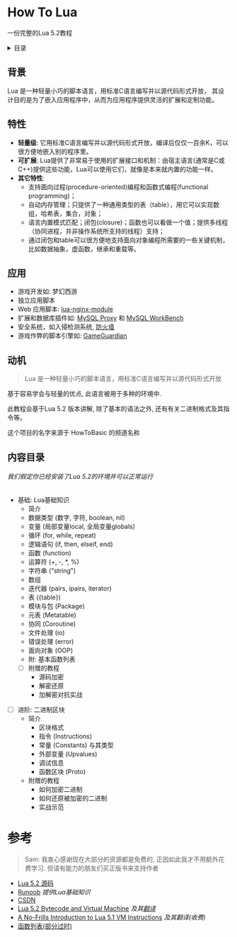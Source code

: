 # How To Lua
一份完整的Lua 5.2教程
<details>
<summary>目录</summary>

- [背景](#背景)

- [特性](#特性)

- [应用场景](#应用)

- [动机](#动机)

- [内容目录](#内容目录)

- [资料引用 / 参考](#参考)

</details>

## 背景

Lua 是一种轻量小巧的脚本语言，用标准C语言编写并以源代码形式开放， 其设计目的是为了嵌入应用程序中，从而为应用程序提供灵活的扩展和定制功能。

## 特性

- __轻量级__: 它用标准C语言编写并以源代码形式开放，编译后仅仅一百余K，可以很方便地嵌入别的程序里。
- __可扩展__: Lua提供了非常易于使用的扩展接口和机制：由宿主语言(通常是C或C++)提供这些功能，Lua可以使用它们，就像是本来就内置的功能一样。
- __其它特性__:
    - 支持面向过程(procedure-oriented)编程和函数式编程(functional programming)；
    - 自动内存管理；只提供了一种通用类型的表（table），用它可以实现数组，哈希表，集合，对象；
    - 语言内置模式匹配；闭包(closure)；函数也可以看做一个值；提供多线程（协同进程，并非操作系统所支持的线程）支持；
    - 通过闭包和table可以很方便地支持面向对象编程所需要的一些关键机制，比如数据抽象，虚函数，继承和重载等。
    
## 应用

- 游戏开发如: 梦幻西游 <!-- 你觉得网易的我会给你链接吗? -->
- 独立应用脚本
- Web 应用脚本: [lua-nginx-module](https://github.com/openresty/lua-nginx-module)
- 扩展和数据库插件如: [MySQL Proxy](https://downloads.mysql.com/docs/mysql-proxy-en.a4.pdf) 和 [MySQL WorkBench](https://www.mysql.com/cn/products/workbench/index.html)
- 安全系统，如入侵检测系统, [防火墙](https://www.bt.cn/bbs/thread-13647-1-1.html)
- 游戏作弊的脚本引擎如: [GameGuardian](https://gameguardian.net)

## 动机

> Lua 是一种轻量小巧的脚本语言，用标准C语言编写并以源代码形式开放

基于容易学会与轻量的优点, 此语言被用于多种的环境中.

此教程会基于Lua 5.2 版本讲解, 除了基本的语法之外, 还有有关二进制格式及其指令等。

这个项目的名字来源于 HowToBasic 的频道名称

## 内容目录
###### 我们假定你已经安装了Lua 5.2的环境并可以正常运行
- 基础: Lua基础知识
    - 简介
    - 数据类型 (数字, 字符, boolean, nil)
    - 变量 (局部变量local, 全局变量globals)
    - 循环 (for, while, repeat)
    - 逻辑语句 (if, then, elseif, end)
    - 函数 (function)
    - 运算符 (+, -, *, %)
    - 字符串 ("string")
    - 数组
    - 迭代器 (pairs, ipairs, iterator)
    - 表 ({table})
    - 模块与包 (Package)
    - 元表 (Metatable)
    - 协同 (Coroutine)
    - 文件处理 (io)
    - 错误处理 (error)
    - 面向对象 (OOP)
    - 附: 基本函数列表
    - [ ] 附赠的教程
        - 源码加密
        - 解密还原
        - 加解密对抗实战


- [ ] 进阶: 二进制区块
    - 简介
        - 区块格式
        - 指令 (Instructions)
        - 常量 (Constants) 与其类型
        - 外部变量 (Upvalues)
        - 调试信息
        - 函数区块 (Proto)
    - 附赠的教程
        - 如何加密二进制
        - 如何还原被加密的二进制
        - 实战示范


# 参考
> Sam: 我衷心感谢现在大部分的资源都是免费的, 正因如此我才不用额外花费学习. 但请有能力的朋友们买正版书来支持作者

- [Lua 5.2 源码](https://www.lua.org/source/5.2/index.html)
- [Runoob](https://www.runoob.com/lua/lua-tutorial.html) _提供Lua基础知识_
- [CSDN](https://blog.csdn.net)
- [Lua 5.2 Bytecode and Virtual Machine](http://files.catwell.info/misc/mirror/lua-5.2-bytecode-vm-dirk-laurie/lua52vm.html) _及其[翻译](https://bbs.pediy.com/thread-222768.htm)_
- [A No-Frills Introduction to Lua 5.1 VM Instructions](http://luaforge.net/docman/83/98/ANoFrillsIntroToLua51VMInstructions.pdf) _及其翻译(收费)_
- [函数列表(部分过时)](https://www.gammon.com.au/scripts/doc.php?lua)
